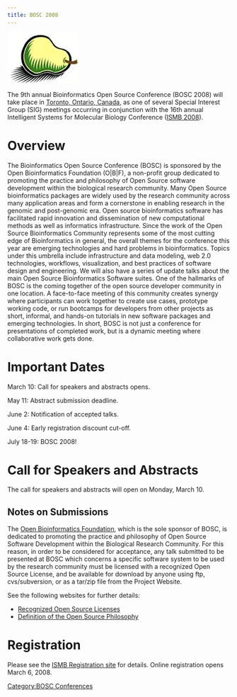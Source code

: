 ```yaml
---
title: BOSC 2008
---
```


![The Bosc Pair](Pear.png "The Bosc Pair")

The 9th annual Bioinformatics Open Source Conference (BOSC 2008) will
take place in [Toronto, Ontario, Canada](wp:Toronto "wikilink"), as one
of several Special Interest Group (SIG) meetings occurring in
conjunction with the 16th annual Intelligent Systems for Molecular
Biology Conference ([ISMB 2008](http://www.iscb.org/ismb2008/)).

Overview
========

The Bioinformatics Open Source Conference (BOSC) is sponsored by the
Open Bioinformatics Foundation (O|B|F), a non-profit group dedicated to
promoting the practice and philosophy of Open Source software
development within the biological research community. Many Open Source
bioinformatics packages are widely used by the research community across
many application areas and form a cornerstone in enabling research in
the genomic and post-genomic era. Open source bioinformatics software
has facilitated rapid innovation and dissemination of new computational
methods as well as informatics infrastructure. Since the work of the
Open Source Bioinformatics Community represents some of the most cutting
edge of Bioinformatics in general, the overall themes for the conference
this year are emerging technologies and hard problems in bioinformatics.
Topics under this umbrella include infrastructure and data modeling, web
2.0 technologies, workflows, visualization, and best practices of
software design and engineering. We will also have a series of update
talks about the main Open Source Bioinformatics Software suites. One of
the hallmarks of BOSC is the coming together of the open source
developer community in one location. A face-to-face meeting of this
community creates synergy where participants can work together to create
use cases, prototype working code, or run bootcamps for developers from
other projects as short, informal, and hands-on tutorials in new
software packages and emerging technologies. In short, BOSC is not just
a conference for presentations of completed work, but is a dynamic
meeting where collaborative work gets done.

Important Dates
===============

March 10: Call for speakers and abstracts opens.

May 11: Abstract submission deadline.

June 2: Notification of accepted talks.

June 4: Early registration discount cut-off.

July 18-19: BOSC 2008!

Call for Speakers and Abstracts
===============================

The call for speakers and abstracts will open on Monday, March 10.

Notes on Submissions
--------------------

The [Open Bioinformatics Foundation](OBF "wikilink"), which is the sole
sponsor of BOSC, is dedicated to promoting the practice and philosophy
of Open Source Software Development within the Biological Research
Community. For this reason, in order to be considered for acceptance,
any talk submitted to be presented at BOSC which concerns a specific
software system to be used by the research community must be licensed
with a recognized Open Source License, and be available for download by
anyone using ftp, cvs/subversion, or as a tar/zip file from the Project
Website.

See the following websites for further details:

-   [Recognized Open Source
    Licenses](http://www.opensource.org/licenses/)
-   [Definition of the Open Source
    Philosophy](http://www.opensource.org/docs/definition.php)

Registration
============

Please see the [ISMB Registration
site](http://www.iscb.org/ismb2008/registration.php) for details. Online
registration opens March 6, 2008.

[Category:BOSC Conferences](Category:BOSC_Conferences "wikilink")

